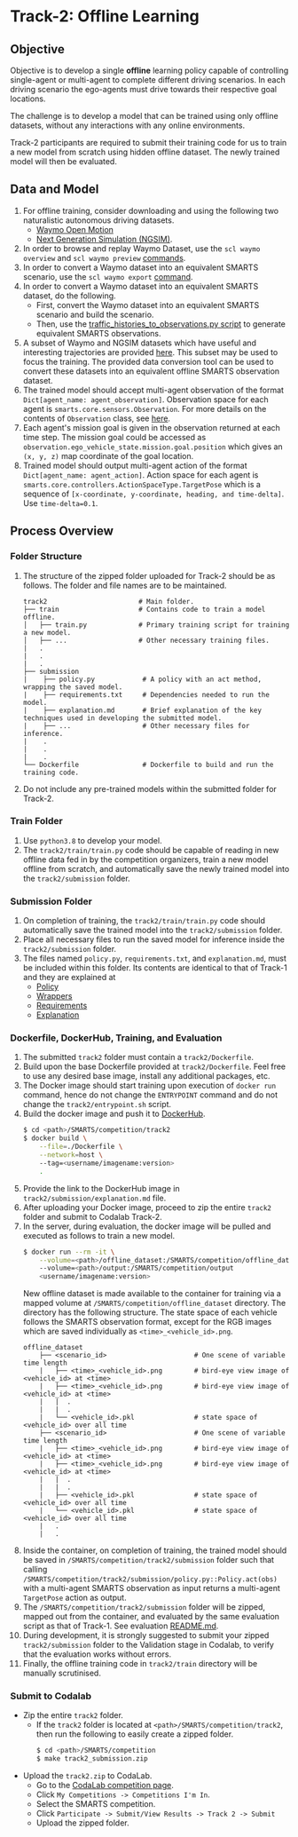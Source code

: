 # Track-2: Offline Learning

## Objective
Objective is to develop a single **offline** learning policy capable of controlling single-agent or multi-agent to complete different driving scenarios. In each driving scenario the ego-agents must drive towards their respective goal locations. 

The challenge is to develop a model that can be trained using only offline datasets, without any interactions with any online environments.

Track-2 participants are required to submit their training code for us to train a new model from scratch using hidden offline dataset. The newly trained model will then be evaluated.

## Data and Model
1. For offline training, consider downloading and using the following two naturalistic autonomous driving datasets.
    + [Waymo Open Motion](https://waymo.com/open/data/motion/) 
    + [Next Generation Simulation (NGSIM)](https://ops.fhwa.dot.gov/trafficanalysistools/ngsim.htm). 
1. In order to browse and replay Waymo Dataset, use the `scl waymo overview` and `scl waymo preview` [commands](https://github.com/huawei-noah/SMARTS/blob/comp-1/cli/waymo.py).
1. In order to convert a Waymo dataset into an equivalent SMARTS scenario, use the `scl waymo export` [command](https://github.com/huawei-noah/SMARTS/blob/comp-1/cli/waymo.py).
1. In order to convert a Waymo dataset into an equivalent SMARTS dataset, do the following. 
   + First, convert the Waymo dataset into an equivalent SMARTS scenario and build the scenario.
   + Then, use the [traffic_histories_to_observations.py script](https://github.com/huawei-noah/SMARTS/blob/comp-1/examples/traffic_histories_to_observations.py) to generate equivalent SMARTS observations.
1. A subset of Waymo and NGSIM datasets which have useful and interesting trajectories are provided [here](https://github.com/smarts-project/smarts-project.offline-datasets). This subset may be used to focus the training. The provided data conversion tool can be used to convert these datasets into an equivalent offline SMARTS observation dataset.
1. The trained model should accept multi-agent observation of the format `Dict[agent_name: agent_observation]`. Observation space for each agent is `smarts.core.sensors.Observation`. For more details on the contents of `Observation` class, see [here](https://github.com/huawei-noah/SMARTS/blob/comp-1/smarts/core/sensors.py#L186).
1. Each agent's mission goal is given in the observation returned at each time step. The mission goal could be accessed as `observation.ego_vehicle_state.mission.goal.position` which gives an `(x, y, z)` map coordinate of the goal location.
1. Trained model should output multi-agent action of the format `Dict[agent_name: agent_action]`. Action space for each agent is `smarts.core.controllers.ActionSpaceType.TargetPose` which is a sequence of `[x-coordinate, y-coordinate, heading, and time-delta]`. Use `time-delta=0.1`.

## Process Overview
### Folder Structure
1. The structure of the zipped folder uploaded for Track-2 should be as follows. The folder and file names are to be maintained.
    ```text
    track2                       # Main folder.
    ├── train                    # Contains code to train a model offline.
    │   ├── train.py             # Primary training script for training a new model.
    │   ├── ...                  # Other necessary training files.
    |   .
    |   .
    |   .
    ├── submission                       
    |    ├── policy.py            # A policy with an act method, wrapping the saved model.
    |    ├── requirements.txt     # Dependencies needed to run the model.
    |    ├── explanation.md       # Brief explanation of the key techniques used in developing the submitted model.
    |    ├── ...                  # Other necessary files for inference.
    |    .
    |    .
    |    .
    └── Dockerfile                # Dockerfile to build and run the training code.
    ```
1. Do not include any pre-trained models within the submitted folder for Track-2.

### Train Folder
1. Use `python3.8` to develop your model.
1. The `track2/train/train.py` code should be capable of reading in new offline data fed in by the competition organizers, train a new model offline from scratch, and automatically save the newly trained model into the `track2/submission` folder.

### Submission Folder
1. On completion of training, the `track2/train/train.py` code should automatically save the trained model into the `track2/submission` folder. 
1. Place all necessary files to run the saved model for inference inside the `track2/submission` folder. 
1. The files named `policy.py`, `requirements.txt`, and `explanation.md`, must be included within this folder. Its contents are identical to that of Track-1 and they are explained at 
    + [Policy](../track1/submission/README.md#Policy)
    + [Wrappers](../track1/submission/README.md#Wrappers)
    + [Requirements](../track1/submission/README.md#Requirements)
    + [Explanation](../track1/submission/README.md#Explanation)

### Dockerfile, DockerHub, Training, and Evaluation
1. The submitted `track2` folder must contain a `track2/Dockerfile`. 
1. Build upon the base Dockerfile provided at `track2/Dockerfile`. Feel free to use any desired base image, install any additional packages, etc.
1. The Docker image should start training upon execution of `docker run` command, hence do not change the `ENTRYPOINT` command and do not change the `track2/entrypoint.sh` script.
1. Build the docker image and push it to [DockerHub](https://hub.docker.com/). 
    ```bash
    $ cd <path>/SMARTS/competition/track2
    $ docker build \
        --file=./Dockerfile \
        --network=host \ 
        --tag=<username/imagename:version>
        .
    ```
1. Provide the link to the DockerHub image in `track2/submission/explanation.md` file.
1. After uploading your Docker image, proceed to zip the entire `track2` folder and submit to Codalab Track-2.
1. In the server, during evaluation, the docker image will be pulled and executed as follows to train a new model. 
    ```bash
    $ docker run --rm -it \
        --volume=<path>/offline_dataset:/SMARTS/competition/offline_dataset
        --volume=<path>/output:/SMARTS/competition/output
        <username/imagename:version>
    ```
    New offline dataset is made available to the container for training via a mapped volume at `/SMARTS/competition/offline_dataset` directory. The directory has the following structure. The state space of each vehicle follows the SMARTS observation format, except for the RGB images which are saved individually as `<time>_<vehicle_id>.png`.
    ```text
    offline_dataset                
        ├── <scenario_id>                      # One scene of variable time length
        |   ├── <time>_<vehicle_id>.png        # bird-eye view image of <vehicle_id> at <time>
        |   ├── <time>_<vehicle_id>.png        # bird-eye view image of <vehicle_id> at <time>         
        |   |  .
        |   |  .
        |   └── <vehicle_id>.pkl               # state space of <vehicle_id> over all time        
        ├── <scenario_id>                      # One scene of variable time length
        |   ├── <time>_<vehicle_id>.png        # bird-eye view image of <vehicle_id> at <time>
        |   ├── <time>_<vehicle_id>.png        # bird-eye view image of <vehicle_id> at <time>        
        |   |  .
        |   |  .
        |   ├── <vehicle_id>.pkl               # state space of <vehicle_id> over all time
        |   └── <vehicle_id>.pkl               # state space of <vehicle_id> over all time
        |   .
        |   .
    ```
1. Inside the container, on completion of training, the trained model should be saved in `/SMARTS/competition/track2/submission` folder such that calling `/SMARTS/competition/track2/submission/policy.py::Policy.act(obs)` with a multi-agent SMARTS observation as input returns a multi-agent `TargetPose` action as output.
1. The `/SMARTS/competition/track2/submission` folder will be zipped, mapped out from the container, and evaluated by the same evaluation script as that of Track-1. See evaluation [README.md](../evaluation/README.md).
1. During development, it is strongly suggested to submit your zipped `track2/submission` folder to the Validation stage in Codalab, to verify that the evaluation works without errors.
1. Finally, the offline training code in `track2/train` directory will be manually scrutinised. 

### Submit to Codalab
+ Zip the entire `track2` folder. 
    + If the `track2` folder is located at `<path>/SMARTS/competition/track2`, then run the following to easily create a zipped folder. 
        ```bash
        $ cd <path>/SMARTS/competition
        $ make track2_submission.zip 
        ```
+ Upload the `track2.zip` to CodaLab.
    + Go to the [CodaLab competition page](https://codalab.lisn.upsaclay.fr/).
    + Click `My Competitions -> Competitions I'm In`.
    + Select the SMARTS competition.
    + Click `Participate -> Submit/View Results -> Track 2 -> Submit`
    + Upload the zipped folder.
